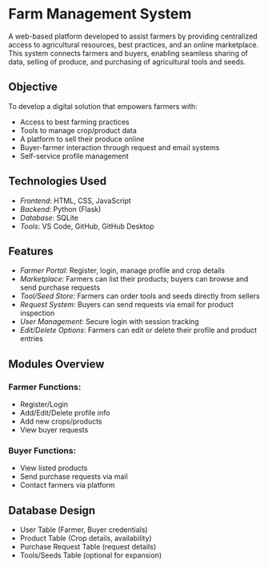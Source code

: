# Farm Management System
A web-based platform developed to assist farmers by providing centralized access to agricultural resources, best practices, and an online marketplace. This system connects farmers and buyers, enabling seamless sharing of data, selling of produce, and purchasing of agricultural tools and seeds.

##  Objective
To develop a digital solution that empowers farmers with:
- Access to best farming practices
- Tools to manage crop/product data
- A platform to sell their produce online
- Buyer-farmer interaction through request and email systems
- Self-service profile management

##  Technologies Used
- *Frontend*: HTML, CSS, JavaScript  
- *Backend*: Python (Flask)  
- *Database*: SQLite   
- *Tools*: VS Code, GitHub, GitHub Desktop  

##  Features
-  *Farmer Portal*: Register, login, manage profile and crop details  
-  *Marketplace*: Farmers can list their products; buyers can browse and send purchase requests  
-  *Tool/Seed Store*: Farmers can order tools and seeds directly from sellers  
-  *Request System*: Buyers can send requests via email for product inspection  
-  *User Management*: Secure login with session tracking  
-  *Edit/Delete Options*: Farmers can edit or delete their profile and product entries  
  
## Modules Overview

### Farmer Functions:
- Register/Login
- Add/Edit/Delete profile info
- Add new crops/products
- View buyer requests

### Buyer Functions:
- View listed products
- Send purchase requests via mail
- Contact farmers via platform

## Database Design
- User Table (Farmer, Buyer credentials)
- Product Table (Crop details, availability)
- Purchase Request Table (request details)
- Tools/Seeds Table (optional for expansion)

